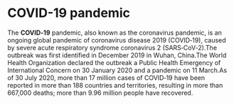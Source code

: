 # COVID-19 pandemic

The __COVID‑19__ pandemic, also known as the coronavirus pandemic, is an ongoing global pandemic of coronavirus disease 2019 (COVID‑19), caused by severe acute respiratory syndrome coronavirus 2 (SARS‑CoV‑2).The outbreak was first identified in December 2019 in Wuhan, China.The World Health Organization declared the outbreak a Public Health Emergency of International Concern on 30 January 2020 and a pandemic on 11 March.As of 30 July 2020, more than 17 million cases of COVID‑19 have been reported in more than 188 countries and territories, resulting in more than 667,000 deaths; more than 9.96 million people have recovered.